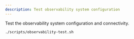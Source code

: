 ```yaml
---
description: Test observability system configuration
---
```


Test the observability system configuration and connectivity.

```bash
./scripts/observability-test.sh
```
